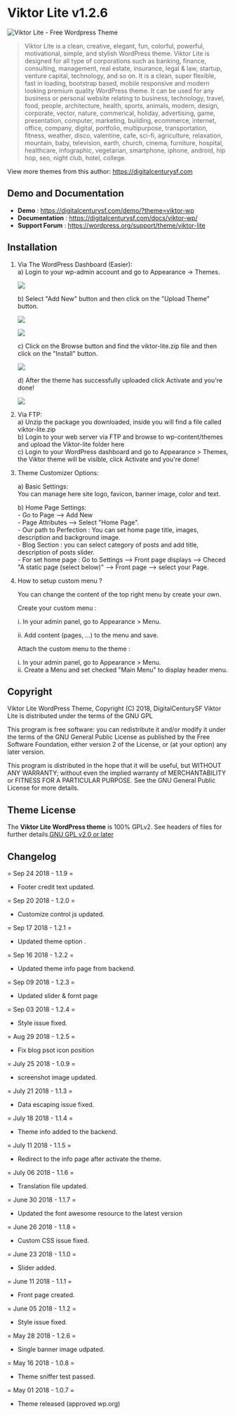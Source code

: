 # Viktor Lite v1.2.6
![Viktor Lite - Free Wordpress Theme](/screenshot.png)

> Viktor Lite is a clean, creative, elegant, fun, colorful, powerful, motivational, simple, and stylish WordPress theme. Viktor Lite is designed for all type of corporations such as banking, finance, consulting, management, real estate, insurance, legal & law, startup, venture capital, technology, and so on. It is a clean, super flexible, fast in loading, bootstrap based, mobile responsive and modern looking premium quality WordPress theme. It can be used for any business or personal website relating to business, technology, travel, food, people, architecture, health, sports, animals, modern, design, corporate, vector, nature, commerical, holiday, advertising, game, presentation, computer, marketing, building, ecommerce, internet, office, company, digital, portfolio, multipurpose, transportation, fitness, weather, disco, valentine, cafe, sci-fi, agriculture, relaxation, mountain, baby, television, earth, church, cinema, furniture, hospital, healthcare, infographic, vegetarian, smartphone, iphone, android, hip hop, seo, night club, hotel, college.

View more themes from this author: https://digitalcenturysf.com

## Demo and Documentation
* **Demo** : https://digitalcenturysf.com/demo/?theme=viktor-wp
* **Documentation** : https://digitalcenturysf.com/docs/viktor-wp/
* **Support Forum** : https://wordpress.org/support/theme/viktor-lite

## Installation 

1. Via The WordPress Dashboard (Easier):   
	a) Login to your wp-admin account and go to Appearance -> Themes.   

	![](/img/i1.png)  

	b) Select "Add New" button and then click on the "Upload Theme" button.    

	![](/img/i2.png)   

	![](/img/i3.png)  
	  
	c) Click on the Browse button and find the viktor-lite.zip file  and then click on the "Install" button.    

	![](/img/i4.png)  
	
	d) After the theme has successfully uploaded click Activate and you're done!         

	![](/img/i5.png)  
	

 
2. Via FTP:  
	a) Unzip the package you downloaded, inside you will find a file called viktor-lite.zip   
	b) Login to your web server via FTP and browse to wp-content/themes and upload the Viktor-lite folder here    
	c) Login to your WordPress dashboard and go to Appearance > Themes, the Viktor theme will be visible, click Activate and you're done!    
  
3. Theme Customizer	Options:  

	a) Basic Settings:  
        You can manage here site logo, favicon, banner image, color and text.	  

	b) Home Page Settings:     
		- Go to Page --> Add New   
		- Page Attributes --> Select "Home Page".   
		- Our path to Perfection : You can set home page title, images, description and background image.    
        - Blog Section : you can select category of posts and add title, description of posts slider.  
		- For set home page : Go to Settings	-->	Front page displays	--> Checed  "A static page (select below)" --> Front page --> select your Page.  
                 
4. How to setup custom menu ?  

	You can change the content of the top right menu by create your own.  

	Create your custom menu :  

	i. In your admin panel, go to Appearance > Menu.  

	ii. Add content (pages, ...) to the menu and save.  

	Attach the custom menu to the theme :  

	i. In your admin panel, go to Appearance > Menu.  
	ii. Create a Menu and set checked "Main Menu" to display header menu.  
 	

## Copyright

Viktor Lite WordPress Theme, Copyright (C) 2018, DigitalCenturySF
Viktor Lite is distributed under the terms of the GNU GPL

This program is free software: you can redistribute it and/or modify
it under the terms of the GNU General Public License as published by
the Free Software Foundation, either version 2 of the License, or
(at your option) any later version.

This program is distributed in the hope that it will be useful,
but WITHOUT ANY WARRANTY; without even the implied warranty of
MERCHANTABILITY or FITNESS FOR A PARTICULAR PURPOSE. See the
GNU General Public License for more details.



## Theme License
The **Viktor Lite WordPress theme** is 100% GPLv2. See headers of files for further details.[GNU GPL v2.0 or later](http://www.gnu.org/licenses/gpl-2.0.html)
 

## Changelog

= Sep 24 2018 - 1.1.9 =
* Footer credit text updated.
  
= Sep 20 2018 - 1.2.0 =
* Customize control js updated.
  
= Sep 17 2018 - 1.2.1 =
* Updated theme option .
  
= Sep 16 2018 - 1.2.2 =
* Updated theme info page from backend.
  
= Sep 09 2018 - 1.2.3 =
* Updated slider & fornt page
  
= Sep 03 2018 - 1.2.4 =
* Style issue fixed.
  
= Aug 29 2018 - 1.2.5 =
* Fix blog psot icon position
    
= July 25 2018 - 1.0.9 =
* screenshot image updated. 

= July 21 2018 - 1.1.3 =
* Data escaping issue fixed.

= July 18 2018 - 1.1.4 =
* Theme info added to the backend.

= July 11 2018 - 1.1.5 =
* Redirect to the info page after activate the theme.
  
= July 06 2018 - 1.1.6 =
* Translation file updated.
  
= June 30 2018 - 1.1.7 =
* Updated the font awesome resource to the latest version
  
= June 26 2018 - 1.1.8 =
* Custom CSS issue fixed.
  
= June 23 2018 - 1.1.0 =
* Slider added.

= June 11 2018 - 1.1.1 =
* Front page created.

= June 05 2018 - 1.1.2 =
* Style issue fixed.

= May 28 2018 - 1.2.6 =
* Single banner image udpated.

= May 16 2018 - 1.0.8 =
* Theme sniffer test passed.

 = May 01 2018 - 1.0.7 =
* Theme released (approved wp.org)


  
